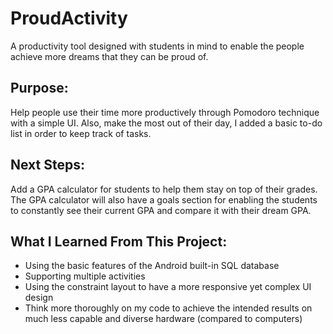 # ProudActivity
A productivity tool designed with students in mind to enable the people achieve more dreams that they can be proud of.

## Purpose:

Help people use their time more productively through Pomodoro technique with a simple UI.
Also, make the most out of their day, I added a basic to-do list in order to keep track of tasks.

## Next Steps:

Add a GPA calculator for students to help them stay on top of their grades.
The GPA calculator will also have a goals section for enabling the students to constantly see their current GPA and compare
it with their dream GPA.

## What I Learned From This Project:

- Using the basic features of the Android built-in SQL database
- Supporting multiple activities
- Using the constraint layout to have a more responsive yet complex UI design
- Think more thoroughly on my code to achieve the intended results on much less capable and diverse hardware (compared to computers)
